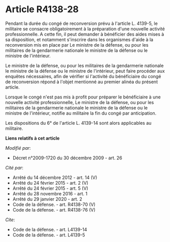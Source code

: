 # Article R4138-28

Pendant la durée du congé de reconversion prévu à l'article L. 4139-5, le militaire se consacre obligatoirement à la
préparation d'une nouvelle activité professionnelle. A cette fin, il peut demander à bénéficier des aides mises à sa
disposition, et notamment s'inscrire dans les organismes d'aide à la reconversion mis en place par Le ministre de la défense,
ou pour les militaires de la gendarmerie nationale le ministre de la défense ou le ministre de l'intérieur.

Le ministre de la défense, ou pour les militaires de la gendarmerie nationale le ministre de la défense ou le ministre de
l'intérieur, peut faire procéder aux enquêtes nécessaires, afin de vérifier si l'activité du bénéficiaire du congé de
reconversion répond à l'objet mentionné au premier alinéa du présent article. 

Lorsque le congé n'est pas mis à profit pour préparer le bénéficiaire à une nouvelle activité professionnelle, Le ministre de
la défense, ou pour les militaires de la gendarmerie nationale le ministre de la défense ou le ministre de l'intérieur,
notifie au militaire la fin du congé par anticipation. 

Les dispositions du 6° de l'article L. 4139-14 sont alors applicables au militaire.

**Liens relatifs à cet article**

_Modifié par_:

  - Décret n°2009-1720 du 30 décembre 2009 - art. 26

_Cité par_:

  - Arrêté du 14 décembre 2012 - art. 14 (V)
  - Arrêté du 24 février 2015 - art. 2 (V)
  - Arrêté du 24 février 2015 - art. 5 (V)
  - Arrêté du 28 novembre 2016 - art. 1
  - Arrêté du 29 janvier 2020 - art. 2
  - Code de la défense. - art. R4138-70 (V)
  - Code de la défense. - art. R4138-76 (V)

_Cite_:

  - Code de la défense. - art. L4139-14
  - Code de la défense. - art. L4139-5
